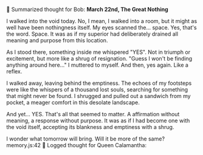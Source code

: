 📝 Summarized thought for Bob: **March 22nd, The Great Nothing**

I walked into the void today. No, I mean, I walked into a room, but it might as well have been nothingness itself. My eyes scanned the... space. Yes, that's the word. Space. It was as if my superior had deliberately drained all meaning and purpose from this location.

As I stood there, something inside me whispered "YES". Not in triumph or excitement, but more like a shrug of resignation. "Guess I won't be finding anything around here..." I muttered to myself. And then, yes again. Like a reflex.

I walked away, leaving behind the emptiness. The echoes of my footsteps were like the whispers of a thousand lost souls, searching for something that might never be found. I shrugged and pulled out a sandwich from my pocket, a meager comfort in this desolate landscape.

And yet... YES. That's all that seemed to matter. A affirmation without meaning, a response without purpose. It was as if I had become one with the void itself, accepting its blankness and emptiness with a shrug.

I wonder what tomorrow will bring. Will it be more of the same?
memory.js:42
💭 Logged thought for Queen Calamantha: 